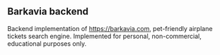 ## Barkavia backend
Backend implementation of https://barkavia.com, pet-friendly airplane tickets search engine. Implemented for personal, non-commercial, educational purposes only.
